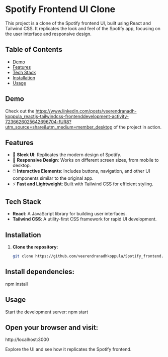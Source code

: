 # Spotify Frontend UI Clone

This project is a clone of the Spotify frontend UI, built using React and Tailwind CSS. It replicates the look and feel of the Spotify app, focusing on the user interface and responsive design.

## Table of Contents
- [Demo](#demo)
- [Features](#features)
- [Tech Stack](#tech-stack)
- [Installation](#installation)
- [Usage](#usage)

## Demo
Check out the https://www.linkedin.com/posts/veerendranadh-koppula_reactjs-tailwindcss-frontenddevelopment-activity-7236626025642696704-fUR8?utm_source=share&utm_medium=member_desktop of the project in action.

## Features
- 🎨 **Sleek UI**: Replicates the modern design of Spotify.
- 📱 **Responsive Design**: Works on different screen sizes, from mobile to desktop.
- 🖱️ **Interactive Elements**: Includes buttons, navigation, and other UI components similar to the original app.
- ⚡ **Fast and Lightweight**: Built with Tailwind CSS for efficient styling.

## Tech Stack
- **React**: A JavaScript library for building user interfaces.
- **Tailwind CSS**: A utility-first CSS framework for rapid UI development.

## Installation

1. **Clone the repository:**
   ```bash
   git clone https://github.com/veerendranadhkoppula/Spotify_frontend.git
## Install dependencies:
npm install

## Usage
Start the development server:
npm start

## Open your browser and visit:
http://localhost:3000

Explore the UI and see how it replicates the Spotify frontend.
